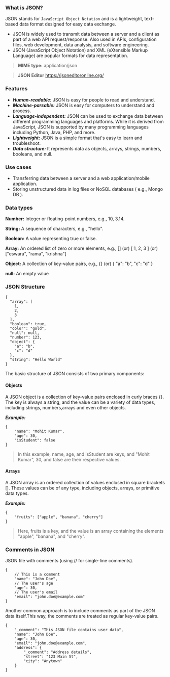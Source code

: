 ### What is JSON?

JSON stands for `JavaScript Object Notation` and is a lightweight, text-based data format designed for easy data exchange.

- JSON is widely used to transmit data between a server and a client as part of a web API request/response. Also used in APIs, configuration files, web development, data analysis, and software engineering. 
- JSON (JavaScript Object Notation) and XML (eXtensible Markup Language) are popular formats for data representation.

> **MIME type:** application/json

> **JSON Editor** https://jsoneditoronline.org/

### Features

- **_Human-readable:_** JSON is easy for people to read and understand.
- **_Machine-parsable:_** JSON is easy for computers to understand and process.
- **_Language-independent:_** JSON can be used to exchange data between different programming languages and platforms. While it is derived from JavaScript, JSON is supported by many programming languages including Python, Java, PHP, and more.
- **_Lightweight:_** JSON is a simple format that's easy to learn and troubleshoot.
- **_Data structure:_** It represents data as objects, arrays, strings, numbers, booleans, and null.

### Use cases 

- Transferring data between a server and a web application/mobile application.
- Storing unstructured data in log files or NoSQL databases ( e.g., Mongo DB ).

### Data types 

**Number:** Integer or floating-point numbers, e.g., 10, 3.14.

**String:**  A sequence of characters, e.g., "hello".

**Boolean:** A value representing true or false.

**Array:** An ordered list of zero or more elements, e.g.,  [] (or) [ 1, 2, 3 ] (or) ["eswara", "rama", "krishna"]

**Object:** A collection of key-value pairs, e.g., {} (or) { "a": "b", "c": "d" }

**null:** An empty value

### JSON Structure

```
{
  "array": [
    1,
    2,
    3
  ],
  "boolean": true,
  "color": "gold",
  "null": null,
  "number": 123,
  "object": {
    "a": "b",
    "c": "d"
  },
  "string": "Hello World"
}
```

The basic structure of JSON consists of two primary components:
  
#### Objects

A JSON object is a collection of key-value pairs enclosed in curly braces {}. The key is always a string, and the value can be a variety of data types, including strings, numbers,arrays and even other objects.

**_Example:_**

```
{
    "name": "Mohit Kumar",
    "age": 30,
    "isStudent": false
}
```

> In this example, name, age, and isStudent are keys, and "Mohit Kumar", 30, and false are their respective values.

#### Arrays

A JSON array is an ordered collection of values enclosed in square brackets []. These values can be of any type, including objects, arrays, or primitive data types.

**_Example:_**

```
{
    "fruits": ["apple", "banana", "cherry"]
}
```

> Here, fruits is a key, and the value is an array containing the elements "apple", "banana", and "cherry".

### Comments in JSON

JSON file with comments (using // for single-line comments).

```
{
    // This is a comment
    "name": "John Doe",
    // The user's age
    "age": 30,
    // The user's email
    "email": "john.doe@example.com"
}
```

Another common approach is to include comments as part of the JSON data itself.This way, the comments are treated as regular key-value pairs.

```
{
    "_comment": "This JSON file contains user data",
    "name": "John Doe",
    "age": 30,
    "email": "john.doe@example.com",
    "address": {
        "_comment": "Address details",
        "street": "123 Main St",
        "city": "Anytown"
    }
}
```

